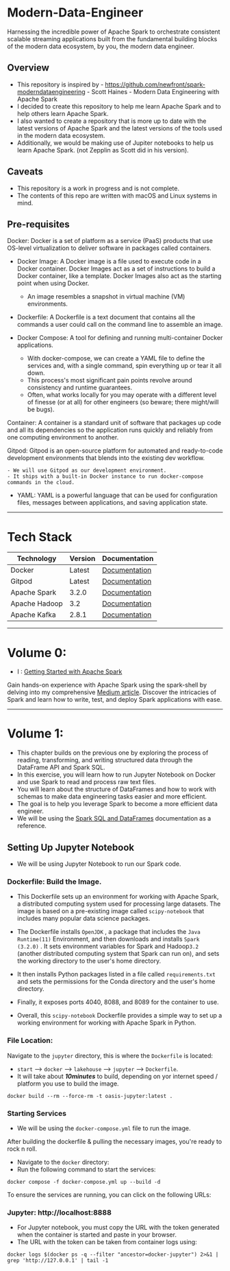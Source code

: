 # Modern-Data-Engineer
Harnessing the incredible power of Apache Spark to orchestrate consistent scalable streaming applications built from the fundamental building blocks of the modern data ecosystem, by you, the modern data engineer.


## Overview
- This repository is inspired by - https://github.com/newfront/spark-moderndataengineering - Scott Haines - Modern Data Engineering with Apache Spark
- I decided to create this repository to help me learn Apache Spark and to help others learn Apache Spark.
- I also wanted to create a repository that is more up to date with the latest versions of Apache Spark and the latest versions of the tools used in the modern data ecosystem.
- Additionally, we would be making use of Jupiter notebooks to help us learn Apache Spark. (not Zepplin as Scott did in his version).

## Caveats
- This repository is a work in progress and is not complete.
- The contents of this repo are written with macOS and Linux systems in mind.

## Pre-requisites

Docker: Docker is a set of platform as a service (PaaS) products that use OS-level virtualization to deliver software in packages called containers.

- Docker Image: A Docker image is a file used to execute code in a Docker container. Docker Images act as a set of instructions to build a Docker container, like a template. Docker Images also act as the starting point when using Docker. 

    * An image resembles a snapshot in virtual machine (VM) environments.

- Dockerfile: A Dockerfile is a text document that contains all the commands a user could call on the command line to assemble an image.

- Docker Compose: A tool for defining and running multi-container Docker applications.

    - With docker-compose, we can create a YAML file to define the services and, with a single command, spin everything up or tear it all down.
    - This process's most significant pain points revolve around consistency and runtime guarantees. 
    - Often, what works locally for you may operate with a different level of finesse (or at all) for other engineers (so beware; there might/will be bugs). 

Container: A container is a standard unit of software that packages up code and all its dependencies so the application runs quickly and reliably from one computing environment to another.

Gitpod: Gitpod is an open-source platform for automated and ready-to-code development environments that blends into the existing dev workflow.

    - We will use Gitpod as our development environment. 
    - It ships with a built-in Docker instance to run docker-compose commands in the cloud.

- YAML: YAML is a powerful language that can be used for configuration files, messages between applications, and saving application state.

---
# Tech Stack

| Technology | Version | Documentation |
|------------|---------|---------------|
| Docker | Latest | [Documentation](https://docs.docker.com/) |
| Gitpod | Latest | [Documentation](https://www.gitpod.io/docs/introduction/getting-started) |
| Apache Spark | 3.2.0 | [Documentation](https://spark.apache.org/docs/3.2.0/) |
| Apache Hadoop | 3.2 | [Documentation](https://spark.apache.org/docs/3.2.0/) |
| Apache Kafka | 2.8.1 | [Documentation](https://kafka.apache.org/documentation/) |


---

# Volume 0:  
- I : [Getting Started with Apache Spark ](https://medium.com/@le.oasis/getting-started-with-apache-spark-sparksql-scala-with-mac-terminal-b9c9513c51f1)

Gain hands-on experience with Apache Spark using the spark-shell by delving into my comprehensive [Medium article](https://medium.com/@le.oasis/getting-started-with-apache-spark-sparksql-scala-with-mac-terminal-b9c9513c51f1). Discover the intricacies of Spark and learn how to write, test, and deploy Spark applications with ease. 

---
# Volume 1:  
- This chapter builds on the previous one by exploring the process of reading, transforming, and writing structured data through the DataFrame API and Spark SQL.
- In this exercise, you will learn how to run Jupyter Notebook on Docker and use Spark to read and process raw text files. 
- You will learn about the structure of DataFrames and how to work with schemas to make data engineering tasks easier and more efficient. 
- The goal is to help you leverage Spark to become a more efficient data engineer.
- We will be using the [Spark SQL and DataFrames](https://spark.apache.org/docs/latest/sql-programming-guide.html) documentation as a reference.


## Setting Up Jupyter Notebook 
- We will be using Jupyter Notebook to run our Spark code.

### Dockerfile: Build the Image.
- This Dockerfile sets up an environment for working with Apache Spark, a distributed computing system used for processing large datasets. The image is based on a pre-existing image called `scipy-notebook` that includes many popular data science packages.

- The Dockerfile installs `OpenJDK` , a package that includes the `Java Runtime(11)` Environment, and then downloads and installs `Spark (3.2.0)` . It sets environment variables for Spark and Hadoop`3.2` (another distributed computing system that Spark can run on), and sets the working directory to the user's home directory.

- It then installs Python packages listed in a file called `requirements.txt`  and sets the permissions for the Conda directory and the user's home directory. 

- Finally, it exposes ports 4040, 8088, and 8089 for the container to use.

- Overall, this `scipy-notebook` Dockerfile provides a simple way to set up a working environment for working with Apache Spark in Python.

### File Location:
Navigate to the `jupyter` directory, this is where the `Dockerfile` is located:

- `start` --> `docker` --> `lakehouse`  --> `jupyter` --> `Dockerfile`.
- It will take about ***10minutes*** to build, depending on yor internet speed / platform you use to build the image.

```
docker build --rm --force-rm -t oasis-jupyter:latest . 
```


### Starting Services
- We will be using the `docker-compose.yml` file to run the image.

After building the dockerfile & pulling the necessary images, you're ready to rock n roll. 
- Navigate to the `docker` directory:
- Run the following command to start the services:

~~~
docker compose -f docker-compose.yml up --build -d
~~~

To ensure the services are running, you can click on the following URLs:

### Jupyter: http://localhost:8888

* For Jupyter notebook, you must copy the URL with the token generated when the container is started and paste in your browser. 
* The URL with the token can be taken from container logs using:
 
```
docker logs $(docker ps -q --filter "ancestor=docker-jupyter") 2>&1 | grep 'http://127.0.0.1' | tail -1
```
